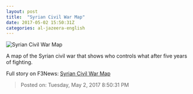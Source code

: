 ```yaml
---
layout: post
title:  "Syrian Civil War Map"
date: 2017-05-02 15:50:31Z
categories: al-jazeera-english
---
```


![Syrian Civil War Map](http://www.aljazeera.com/mritems/Images/2016/8/2/de05219d249c44b2a66030cb6175b1e6_18.jpg)

A map of the Syrian civil war that shows who controls what after five years of fighting.


Full story on F3News: [Syrian Civil War Map](http://www.f3nws.com/n/zjvvSD)

> Posted on: Tuesday, May 2, 2017 8:50:31 PM
